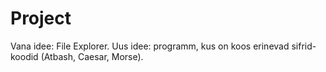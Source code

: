 # Project

Vana idee: File Explorer. Uus idee: programm, kus on koos erinevad sifrid-koodid (Atbash, Caesar, Morse).
